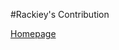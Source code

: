 #Rackiey's Contribution

[Homepage](https://github.com/zuri-training/price_compare_team_23/issues/11)
